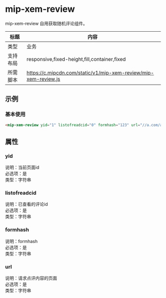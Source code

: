 ﻿# mip-xem-review

mip-xem-review 自用获取随机评论组件。

标题|内容
----|----
类型|业务
支持布局|responsive,fixed-height,fill,container,fixed
所需脚本|https://c.mipcdn.com/static/v1/mip-xem-review/mip-xem-review.js

## 示例

### 基本使用
```html
<mip-xem-review yid="1" listofreadcid="0" formhash="123" url="//a.com/api/"></mip-xem-review>
```

## 属性

### yid

说明：当前页面id  
必选项：是  
类型：字符串   

### listofreadcid

说明：已查看的评论id  
必选项：是  
类型：字符串  

### formhash

说明：formhash  
必选项：是  
类型：字符串  

### url

说明：请求点评内容的页面  
必选项：是  
类型：字符串  

